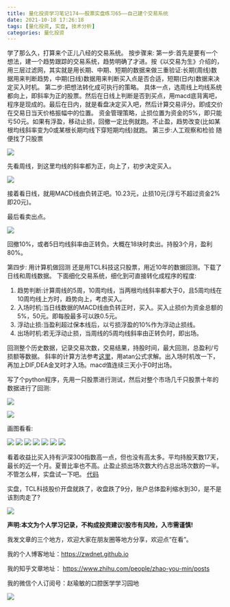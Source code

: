 ```yaml
---
title: 量化投资学习笔记174——股票实盘练习65——自己建个交易系统
date: 2021-10-18 17:26:18
tags: [量化投资, 实盘, 技术分析]
categories: 量化投资
---
```

学了那么久，打算来个正儿八经的交易系统。
按步骤来:
第一步:首先是要有一个想法，建一个趋势跟踪的交易系统，趋势明确了才进。按《以交易为生》介绍的，用三层过滤网，其实就是用长期、中期、短期的数据来做三重验证:长期(周线)数据用来判断趋势，中期(日线)数据用来判断买入点是否合适，短期(日内)数据来决定买入时机。
第二步:把想法转化成可执行的策略。
具体一点，选周线上均线系统都向上，即斜率为正的股票。然后在日线上判断是否到买点，用macd底背离吧，程序是现成的。最后在日内，就是看盘决定买入吧，然后计算交易评分。即成交价在交易日当天价格振幅中的位置。
资金管理策略，止损位置为资金的5%，即只能亏50元。如果有浮盈，移动止损，回撤一定比例就跑。不止盈，趋势改变(比如某根均线斜率变为0或某根长期均线下穿短期均线)就跑。
第三步:人工观察和检验
随便找了只股票

![](https://zymblog-1258069789.cos.ap-chengdu.myqcloud.com/blog0178-QTLearn/144/01.jpg)

先看周线，到这里均线的斜率都为正，向上了，初步决定买入。

![](https://zymblog-1258069789.cos.ap-chengdu.myqcloud.com/blog0178-QTLearn/144/02.jpg)

接着看日线，就用MACD线由负转正吧。10.23元，止损10元(浮亏不超过资金2%即20元)。

最后看卖出点。

![](https://zymblog-1258069789.cos.ap-chengdu.myqcloud.com/blog0178-QTLearn/144/03.jpg)

回撤10%，或者5日均线斜率由正转负。大概在18块时卖出。持股3个月，盈利80%。

第四步: 用计算机做回测
还是用TCL科技这只股票，用近10年的数据回测。下载了日线和周线数据。
下面细化交易系统，细化到可直接转化成程序的程度:
1. 趋势判断:计算周线的5周，10周均线，当两根均线斜率都大于0，且5周均线在10周均线上方时，趋势向上，考虑买入。
2. 入场时机:当日线数据的MACD线由负转正时，买入。买入止损价为资金总额的5%，50元。即每股最多可以跌0.5元。
3. 浮动止损:当盈利超过保本线后，以亏损浮盈的10%作为浮动止损线。
4. 出场时机:若无浮动止损，当周线的5周均线斜率由正转负时，即出场。

回测整个历史数据，记录交易次数，交易结果，持股时间，最大回测，总盈利/亏损额等数据。
斜率的计算方法参考[这里](https://blog.csdn.net/weixin_39585675/article/details/111078182)，用atan公式求解。出入场时机改一下，再加上DIF,DEA金叉时才入场。macd值连续三天小于0时出场。

写了个python程序，先用一只股票进行测试，然后对整个市场几千只股票十年的数据进行了回测:

![](https://zymblog-1258069789.cos.ap-chengdu.myqcloud.com/blog0178-QTLearn/144/04.jpg)


![](https://zymblog-1258069789.cos.ap-chengdu.myqcloud.com/blog0178-QTLearn/144/05.jpg)

画图看看:

![](https://zymblog-1258069789.cos.ap-chengdu.myqcloud.com/blog0178-QTLearn/144/06.jpg)
![](https://zymblog-1258069789.cos.ap-chengdu.myqcloud.com/blog0178-QTLearn/144/07.jpg)
![](https://zymblog-1258069789.cos.ap-chengdu.myqcloud.com/blog0178-QTLearn/144/08.jpg)
![](https://zymblog-1258069789.cos.ap-chengdu.myqcloud.com/blog0178-QTLearn/144/09.jpg)
![](https://zymblog-1258069789.cos.ap-chengdu.myqcloud.com/blog0178-QTLearn/144/10.jpg)
![](https://zymblog-1258069789.cos.ap-chengdu.myqcloud.com/blog0178-QTLearn/144/11.jpg)
![](https://zymblog-1258069789.cos.ap-chengdu.myqcloud.com/blog0178-QTLearn/144/12.jpg)


看着收益比买入持有沪深300指数高一点，但也没有高太多。平均持股天数17天，最长的近一个月。夏普比率也不高。止盈止损出场次数大约占总出场次数的一半。不管怎么样，实盘试一下吧。
[代码](https://github.com/zwdnet/stockpractice/blob/main/system/system.py)

实盘，TCL科技股价开盘就跌了，收盘跌了9分，账户总体盈利缩水到30，是不是该割肉走了?

![](https://zymblog-1258069789.cos.ap-chengdu.myqcloud.com/blog0178-QTLearn/144/13.jpg)




**声明:本文为个人学习记录，不构成投资建议!股市有风险，入市需谨慎!**

我发文章的三个地方，欢迎大家在朋友圈等地方分享，欢迎点“在看”。

我的个人博客地址：https://zwdnet.github.io

我的知乎文章地址： https://www.zhihu.com/people/zhao-you-min/posts

我的微信个人订阅号：赵瑜敏的口腔医学学习园地


![](https://zymblog-1258069789.cos.ap-chengdu.myqcloud.com/other/wx.jpg)

